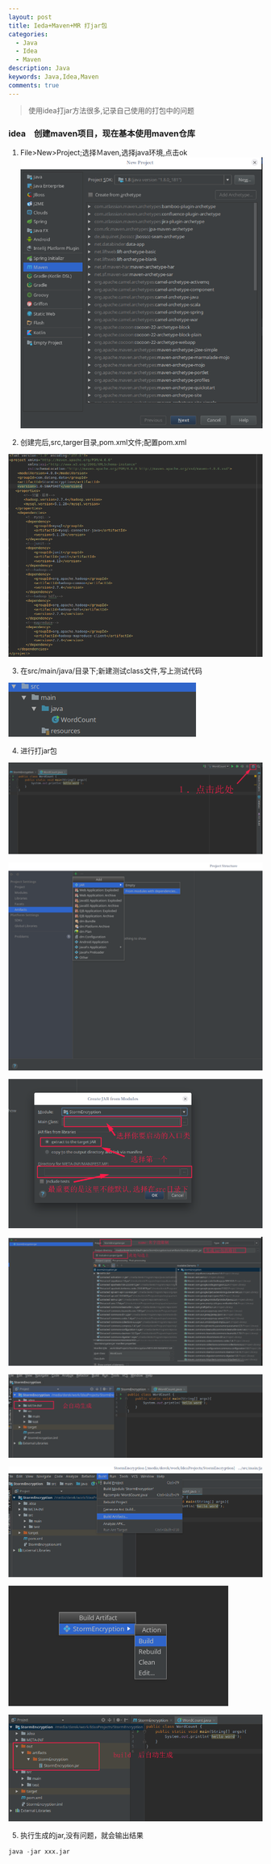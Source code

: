 ```yaml
---
layout: post
title: Ieda+Maven+MR 打jar包
categories:
  - Java
  - Idea
  - Maven
description: Java
keywords: Java,Idea,Maven
comments: true
---
```


> 使用idea打jar方法很多,记录自己使用的打包中的问题

### idea　创建maven项目，现在基本使用maven仓库

1. File>New>Project;选择Ｍaven,选择java环境,点击ok
![](/images/java/java_1.jpg)

2. 创建完后,src,targer目录,pom.xml文件;配置pom.xml

![](/images/java/java_2.jpg)

3. 在src/main/java/目录下;新建测试class文件,写上测试代码

![](/images/java/java_3.jpg)

4. 进行打jar包

![](/images/java/java_4.jpg)

![](/images/java/java_5.jpg)

![](/images/java/java_6.jpg)

![](/images/java/java_7.jpg)

![](/images/java/java_8.jpg)

![](/images/java/java_9.jpg)

![](/images/java/java_10.jpg)

![](/images/java/java_11.jpg)

5. 执行生成的jar,没有问题，就会输出结果
```python
java -jar xxx.jar
```

